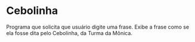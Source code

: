 # Cebolinha
Programa que solicita que usuário digite uma frase. Exibe a frase como se ela fosse dita pelo Cebolinha, da Turma da Mônica.
